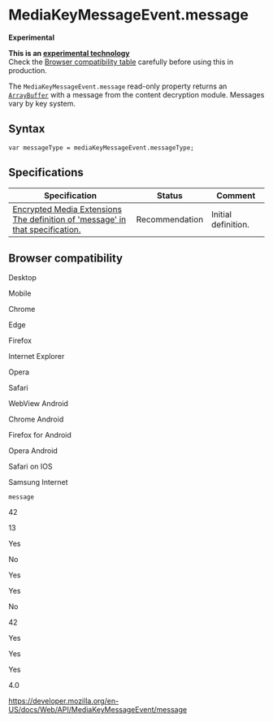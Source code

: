 MediaKeyMessageEvent.message
============================

**Experimental**

**This is an [experimental technology](https://developer.mozilla.org/en-US/docs/MDN/Guidelines/Conventions_definitions#experimental)**  
Check the [Browser compatibility table](#browser_compatibility) carefully before using this in production.

The `MediaKeyMessageEvent.message` read-only property returns an [`ArrayBuffer`](https://developer.mozilla.org/en-US/docs/Web/JavaScript/Reference/Global_Objects/ArrayBuffer) with a message from the content decryption module. Messages vary by key system.

Syntax
------

    var messageType = mediaKeyMessageEvent.messageType;

Specifications
--------------

<table><thead><tr class="header"><th>Specification</th><th>Status</th><th>Comment</th></tr></thead><tbody><tr class="odd"><td><a href="https://w3c.github.io/encrypted-media/#dom-mediakeymessageevent-message">Encrypted Media Extensions<br />
<span class="small">The definition of 'message' in that specification.</span></a></td><td><span class="spec-rec">Recommendation</span></td><td>Initial definition.</td></tr></tbody></table>

Browser compatibility
---------------------

Desktop

Mobile

Chrome

Edge

Firefox

Internet Explorer

Opera

Safari

WebView Android

Chrome Android

Firefox for Android

Opera Android

Safari on IOS

Samsung Internet

`message`

42

13

Yes

No

Yes

Yes

No

42

Yes

Yes

Yes

4.0

<a href="https://developer.mozilla.org/en-US/docs/Web/API/MediaKeyMessageEvent/message" class="_attribution-link">https://developer.mozilla.org/en-US/docs/Web/API/MediaKeyMessageEvent/message</a>
